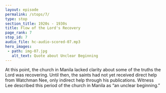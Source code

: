 ```yaml
---
layout: episode
permalink: /stops/7/
type: stop
section_title: 1920s - 1930s
title: Flow of the Lord's Recovery
page_rank: 7
stop_id: 7
audio_file: hc-audio-scored-07.mp3
hero_images:
 - path: img-07.jpg
   alt_text: Quote about Unclear Beginning
---
```


At this point, the church in Manila lacked clarity about some of the truths the Lord was recovering. Until then, the saints had not yet received direct help from Watchman Nee, only indirect help through his publications. Witness Lee described this period of the church in Manila as “an unclear beginning.”

<!--- TRANSCRIPT
At this time, the church in Manila had moved its meeting hall to Gandara Street and changed its name to Christian Assembly Hall, registering with the government as the Chinese Christian Gospel Chapel. 

It was apparent that the saints lacked clarity about some of the truths the Lord was recovering at the time. Until then, they had not yet received direct help from Watchman Nee, only indirect help through his publications. Witness Lee would later describe this historical period of the church in Manila as “an unclear beginning.”

此時馬尼拉召會已經把會所遷移到Gandara街，且改名為「基督徒福音堂」，又以「Chinese Christian Gospel Chapel」之名向政府註冊。

馬尼拉召會在這段時間對於主所恢復的一些真理尚缺少看見。目前為止還未直接從倪柝聲接受幫助，反而間接從他的書報中受到幫忙。李常受將馬尼拉召會的這段歷史稱為「不清不楚的開始」。
-->
